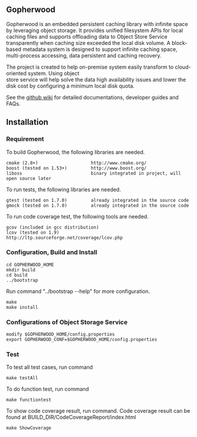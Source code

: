 ## Gopherwood

Gopherwood is an embedded persistent caching library with infinite space by leveraging object storage. It
provides unified filesystem APIs for local caching files and supports offloading data to Object
Store Service transparently when caching size exceeded the local disk volume. A block-based metadata
system is designed to support infinite caching space, multi-process accessing, data persistent and
caching recovery.

The project is created to help on-premise system easily transform to cloud-oriented system. Using object   
store service will help solve the data high availability issues and lower the disk cost by configuring a 
minimum local disk quota.

See the [github wiki](https://github.com/neuyilan/Gopherwood/wiki) for detailed documentations, developer guides and FAQs.

## Installation
### Requirement
To build Gopherwood, the following libraries are needed.
    
    cmake (2.8+)                    http://www.cmake.org/
    boost (tested on 1.53+)         http://www.boost.org/
    liboss                          binary integrated in project, will open source later
To run tests, the following libraries are needed.
    
    gtest (tested on 1.7.0)         already integrated in the source code
    gmock (tested on 1.7.0)         already integrated in the source code
    
To run code coverage test, the following tools are needed.

    gcov (included in gcc distribution)
    lcov (tested on 1.9)            http://ltp.sourceforge.net/coverage/lcov.php
### Configuration, Build and Install
    cd GOPHERWOOD_HOME
    mkdir build
    cd build
    ../bootstrap
Run command "../bootstrap --help" for more configuration.
    
    make 
    make install 

### Configurations of Object Storage Service
    modify $GOPHERWOOD_HOME/config.properties 
    export GOPHERWOOD_CONF=$GOPHERWOOD_HOME/config.properties
    
### Test
To test all test cases, run command

    make testAll
    
To do function test, run command

    make functiontest
    
To show code coverage result, run command. Code coverage result can be found at BUILD_DIR/CodeCoverageReport/index.html

    make ShowCoverage
